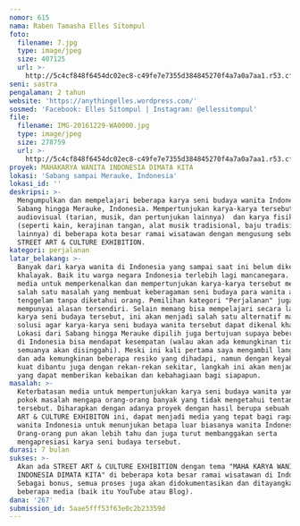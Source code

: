 ```yaml
---
nomor: 615
nama: Raben Tamasha Elles Sitompul
foto:
  filename: 7.jpg
  type: image/jpeg
  size: 407125
  url: >-
    http://5c4cf848f6454dc02ec8-c49fe7e7355d384845270f4a7a0a7aa1.r53.cf2.rackcdn.com/a169eb4e-0183-4f2f-85a4-cf4ccd7a7ff3/7.jpg
seni: sastra
pengalaman: 2 tahun
website: 'https://anythingelles.wordpress.com/'
sosmed: 'Facebook: Elles Sitompul | Instagram: @ellessitompul'
file:
  filename: IMG-20161229-WA0000.jpg
  type: image/jpeg
  size: 278759
  url: >-
    http://5c4cf848f6454dc02ec8-c49fe7e7355d384845270f4a7a0a7aa1.r53.cf2.rackcdn.com/a9590f7b-3bbf-44c7-a5eb-33362c362fb2/IMG-20161229-WA0000.jpg
proyek: MAHAKARYA WANITA INDONESIA DIMATA KITA
lokasi: 'Sabang sampai Merauke, Indonesia'
lokasi_id: ''
deskripsi: >-
  Mengumpulkan dan mempelajari beberapa karya seni budaya wanita Indonesia dari
  Sabang hingga Merauke, Indonesia. Mempertunjukan karya-karya tersebut berupa
  audiovisual (tarian, musik, dan pertunjukan lainnya)  dan karya fisik lainnya
  (seperti kain, kerajinan tangan, alat musik tradisional, baju tradisional, dan
  lainnya) di beberapa kota besar ramai wisatawan dengan mengusung sebuah konsep
  STREET ART & CULTURE EXHIBITION. 
kategori: perjalanan
latar_belakang: >-
  Banyak dari karya wanita di Indonesia yang sampai saat ini belum dikenal
  khalayak. Baik itu warga negara Indonesia terlebih lagi mancanegara. Kurangnya
  media untuk memperkenalkan dan mempertunjukan karya-karya tersebut menjadi
  salah satu masalah yang membuat keberagaman seni budaya para wanita akhirnya
  tenggelam tanpa diketahui orang. Pemilihan kategori "Perjalanan" juga
  mempunyai alasan tersendiri. Selain memang bisa mempelajari secara langsung
  karya seni budaya tersebut, ini akan menjadi salah satu alternatif maupun
  solusi agar karya-karya seni budaya wanita tersebut dapat dikenal khalayak.
  Lokasi dari Sabang hingga Merauke dipilih juga bertujuan supaya beberapa titik
  di Indonesia bisa mendapat kesempatan (walau akan ada kemungkinan tidak
  semuanya akan disinggahi). Meski ini kali pertama saya mengambil langkah besar
  dan ada kemungkinan beberapa resiko yang dihadapi, namun dengan keyakinan yang
  kuat dibantu juga dengan rekan-rekan sekitar, langkah ini akan menjadi langkah
  yang dapat memberikan kebaikan dan kebahagiaan bagi siapapun.
masalah: >-
  Keterbatasan media untuk mempertunjukkan karya seni budaya wanita yang menjadi
  pokok masalah mengapa orang-orang banyak yang tidak mengetahui tentang hal
  tersebut. Diharapkan dengan adanya proyek dengan hasil berupa sebuah STREET
  ART & CULTURE EXHIBITON ini, dapat menjadi media yang tepat bagi ragam pekarya
  wanita Indonesia untuk menunjukan betapa luar biasanya wanita Indonesia.
  Orang-orang pun akan lebih tahu dan juga turut membanggakan serta
  mengapresiasi karya seni budaya tersebut.
durasi: 7 bulan
sukses: >-
  Akan ada STREET ART & CULTURE EXHIBITION dengan tema "MAHA KARYA WANITA
  INDONESIA DIMATA KITA" di beberapa kota besar ramai wisatawan di Indonesia.
  Sebagai bonus, semua proses juga akan didokumentasikan dan ditayangkan di
  beberapa media (baik itu YouTube atau Blog).
dana: '267'
submission_id: 5aae5fff53f63e0c2b23359d
---
```

